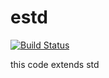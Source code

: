 # estd
[![Build Status](https://travis-ci.org/fecjanky/estd.svg?branch=master)](https://travis-ci.org/fecjanky/estd)

this code extends std
